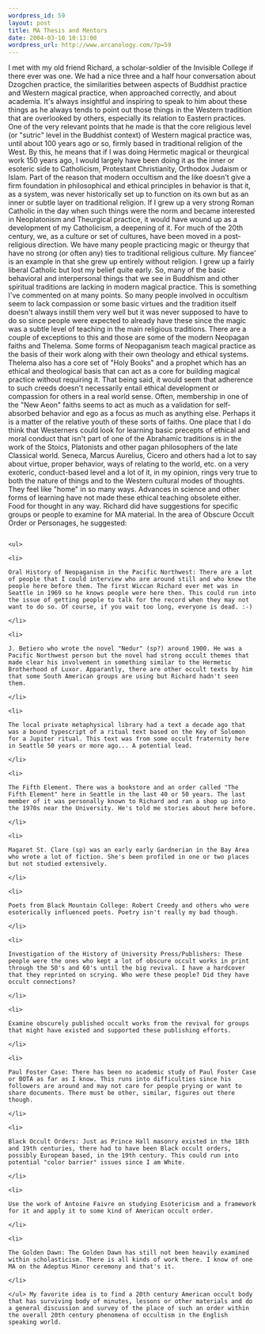 ```yaml
--- 
wordpress_id: 59
layout: post
title: MA Thesis and Mentors
date: 2004-03-10 10:13:00
wordpress_url: http://www.arcanology.com/?p=59
---
```

I met with my old friend Richard, a scholar-soldier of the Invisible College if there ever was one. We had a nice three and a half hour conversation about Dzogchen practice, the similarities between aspects of Buddhist practice and Western magical practice, when approached correctly, and about academia. It's always insightful and inspiring to speak to him about these things as he always tends to point out those things in the Western tradition that are overlooked by others, especially its relation to Eastern practices. One of the very relevant points that he made is that the core religious level (or "sutric" level in the Buddhist context) of Western magical practice was, until about 100 years ago or so, firmly based in traditional religion of the West. By this, he means that if I was doing Hermetic magical or theurgical work 150 years ago, I would largely have been doing it as the inner or esoteric side to Catholicism, Protestant Christianity, Orthodox Judaism or Islam. Part of the reason that modern occultism and the like doesn't give a firm foundation in philosophical and ethical principles in behavior is that it, as a system, was never historically set up to function on its own but as an inner or subtle layer on traditional religion. If I grew up a very strong Roman Catholic in the day when such things were the norm and became interested in Neoplatonism and Theurgical practice, it would have wound up as a development of my Catholicism, a deepening of it. For much of the 20th century, we, as a culture or set of cultures, have been moved in a post-religious direction. We have many people practicing magic or theurgy that have no strong (or often any) ties to traditional religious culture. My fiancee' is an example in that she grew up entirely without religion. I grew up a fairly liberal Catholic but lost my belief quite early. So, many of the basic behavioral and interpersonal things that we see in Buddhism and other spiritual traditions are lacking in modern magical practice. This is something I've commented on at many points. So many people involved in occultism seem to lack compassion or some basic virtues and the tradition itself doesn't always instill them very well but it was never supposed to have to do so since people were expected to already have these since the magic was a subtle level of teaching in the main religious traditions. There are a couple of exceptions to this and those are some of the modern Neopagan faiths and Thelema. Some forms of Neopaganism teach magical practice as the basis of their work along with their own theology and ethical systems. Thelema also has a core set of "Holy Books" and a prophet which has an ethical and theological basis that can act as a core for building magical practice without requiring it. That being said, it would seem that adherence to such creeds doesn't necessarily entail ethical development or compassion for others in a real world sense. Often, membership in one of the "New Aeon" faiths seems to act as much as a validation for self-absorbed behavior and ego as a focus as much as anything else. Perhaps it is a matter of the relative youth of these sorts of faiths. One place that I do think that Westerners could look for learning basic precepts of ethical and moral conduct that isn't part of one of the Abrahamic traditions is in the work of the Stoics, Platonists and other pagan philosophers of the late Classical world. Seneca, Marcus Aurelius, Cicero and others had a lot to say about virtue, proper behavior, ways of relating to the world, etc. on a very exoteric, conduct-based level and a lot of it, in my opinion, rings very true to both the nature of things and to the Western cultural modes of thoughts. They feel like "home" in so many ways. Advances in science and other forms of learning have not made these ethical teaching obsolete either. Food for thought in any way. Richard did have suggestions for specific groups or people to examine for MA material. In the area of Obscure Occult Order or Personages, he suggested: 
                                                                                                                                                                                                                                                                                                                                                        
                                                                                                                                                                                                                                                                                                                                                        <ul>
                                                                                                                                                                                                                                                                                                                                                          <li>
                                                                                                                                                                                                                                                                                                                                                            Oral History of Neopaganism in the Pacific Northwest: There are a lot of people that I could interview who are around still and who knew the people here before them. The first Wiccan Richard ever met was in Seattle in 1969 so he knows people were here then. This could run into the issue of getting people to talk for the record when they may not want to do so. Of course, if you wait too long, everyone is dead. :-)
                                                                                                                                                                                                                                                                                                                                                          </li>
                                                                                                                                                                                                                                                                                                                                                          <li>
                                                                                                                                                                                                                                                                                                                                                            J. Betiero who wrote the novel "Nedur" (sp?) around 1900. He was a Pacific Northwest person but the novel had strong occult themes that made clear his involvement in something similar to the Hermetic Brotherhood of Luxor. Apparantly, there are other occult texts by him that some South American groups are using but Richard hadn't seen them.
                                                                                                                                                                                                                                                                                                                                                          </li>
                                                                                                                                                                                                                                                                                                                                                          <li>
                                                                                                                                                                                                                                                                                                                                                            The local private metaphysical library had a text a decade ago that was a bound typescript of a ritual text based on the Key of Solomon for a Jupiter ritual. This text was from some occult fraternity here in Seattle 50 years or more ago... A potential lead.
                                                                                                                                                                                                                                                                                                                                                          </li>
                                                                                                                                                                                                                                                                                                                                                          <li>
                                                                                                                                                                                                                                                                                                                                                            The Fifth Element. There was a bookstore and an order called "The Fifth Element" here in Seattle in the last 40 or 50 years. The last member of it was personally known to Richard and ran a shop up into the 1970s near the University. He's told me stories about here before.
                                                                                                                                                                                                                                                                                                                                                          </li>
                                                                                                                                                                                                                                                                                                                                                          <li>
                                                                                                                                                                                                                                                                                                                                                            Magaret St. Clare (sp) was an early early Gardnerian in the Bay Area who wrote a lot of fiction. She's been profiled in one or two places but not studied extensively.
                                                                                                                                                                                                                                                                                                                                                          </li>
                                                                                                                                                                                                                                                                                                                                                          <li>
                                                                                                                                                                                                                                                                                                                                                            Poets from Black Mountain College: Robert Creedy and others who were esoterically influenced poets. Poetry isn't really my bad though.
                                                                                                                                                                                                                                                                                                                                                          </li>
                                                                                                                                                                                                                                                                                                                                                          <li>
                                                                                                                                                                                                                                                                                                                                                            Investigation of the History of University Press/Publishers: These people were the ones who kept a lot of obscure occult works in print through the 50's and 60's until the big revival. I have a hardcover that they reprinted on scrying. Who were these people? Did they have occult connections?
                                                                                                                                                                                                                                                                                                                                                          </li>
                                                                                                                                                                                                                                                                                                                                                          <li>
                                                                                                                                                                                                                                                                                                                                                            Examine obscurely published occult works from the revival for groups that might have existed and supported these publishing efforts.
                                                                                                                                                                                                                                                                                                                                                          </li>
                                                                                                                                                                                                                                                                                                                                                          <li>
                                                                                                                                                                                                                                                                                                                                                            Paul Foster Case: There has been no academic study of Paul Foster Case or BOTA as far as I know. This runs into difficulties since his followers are around and may not care for people prying or want to share documents. There must be other, similar, figures out there though.
                                                                                                                                                                                                                                                                                                                                                          </li>
                                                                                                                                                                                                                                                                                                                                                          <li>
                                                                                                                                                                                                                                                                                                                                                            Black Occult Orders: Just as Prince Hall masonry existed in the 18th and 19th centuries, there had to have been Black occult orders, possibly European based, in the 19th century. This could run into potential "color barrier" issues since I am White.
                                                                                                                                                                                                                                                                                                                                                          </li>
                                                                                                                                                                                                                                                                                                                                                          <li>
                                                                                                                                                                                                                                                                                                                                                            Use the work of Antoine Faivre on studying Esotericism and a framework for it and apply it to some kind of American occult order.
                                                                                                                                                                                                                                                                                                                                                          </li>
                                                                                                                                                                                                                                                                                                                                                          <li>
                                                                                                                                                                                                                                                                                                                                                            The Golden Dawn: The Golden Dawn has still not been heavily examined within scholasticism. There is all kinds of work there. I know of one MA on the Adeptus Minor ceremony and that's it.
                                                                                                                                                                                                                                                                                                                                                          </li>
                                                                                                                                                                                                                                                                                                                                                        </ul> My favorite idea is to find a 20th century American occult body that has surviving body of minutes, lessons or other materials and do a general discussion and survey of the place of such an order within the overall 20th century phenomena of occultism in the English speaking world.